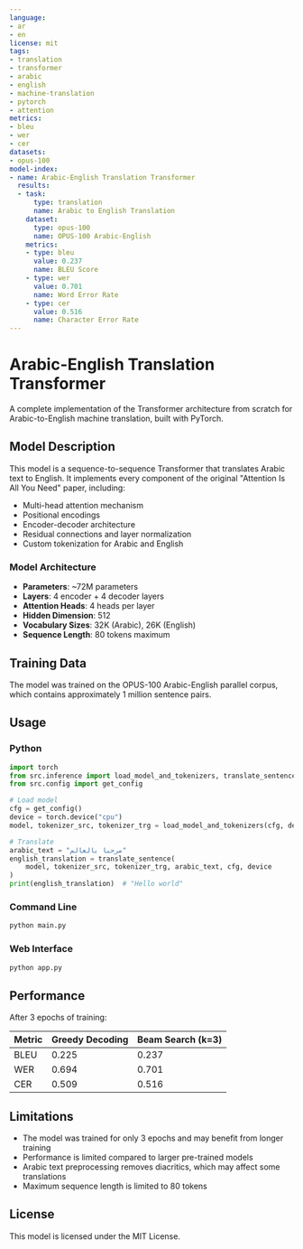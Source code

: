```yaml
---
language:
- ar
- en
license: mit
tags:
- translation
- transformer
- arabic
- english
- machine-translation
- pytorch
- attention
metrics:
- bleu
- wer
- cer
datasets:
- opus-100
model-index:
- name: Arabic-English Translation Transformer
  results:
  - task:
      type: translation
      name: Arabic to English Translation
    dataset:
      type: opus-100
      name: OPUS-100 Arabic-English
    metrics:
    - type: bleu
      value: 0.237
      name: BLEU Score
    - type: wer
      value: 0.701
      name: Word Error Rate
    - type: cer
      value: 0.516
      name: Character Error Rate
---
```


# Arabic-English Translation Transformer

A complete implementation of the Transformer architecture from scratch for Arabic-to-English machine translation, built with PyTorch.

## Model Description

This model is a sequence-to-sequence Transformer that translates Arabic text to English. It implements every component of the original "Attention Is All You Need" paper, including:

- Multi-head attention mechanism
- Positional encodings
- Encoder-decoder architecture
- Residual connections and layer normalization
- Custom tokenization for Arabic and English

### Model Architecture

- **Parameters**: ~72M parameters
- **Layers**: 4 encoder + 4 decoder layers
- **Attention Heads**: 4 heads per layer
- **Hidden Dimension**: 512
- **Vocabulary Sizes**: 32K (Arabic), 26K (English)
- **Sequence Length**: 80 tokens maximum

## Training Data

The model was trained on the OPUS-100 Arabic-English parallel corpus, which contains approximately 1 million sentence pairs.

## Usage

### Python

```python
import torch
from src.inference import load_model_and_tokenizers, translate_sentence
from src.config import get_config

# Load model
cfg = get_config()
device = torch.device("cpu")
model, tokenizer_src, tokenizer_trg = load_model_and_tokenizers(cfg, device)

# Translate
arabic_text = "مرحبا بالعالم"
english_translation = translate_sentence(
    model, tokenizer_src, tokenizer_trg, arabic_text, cfg, device
)
print(english_translation)  # "Hello world"
```

### Command Line

```bash
python main.py
```

### Web Interface

```bash
python app.py
```

## Performance

After 3 epochs of training:

| Metric | Greedy Decoding | Beam Search (k=3) |
|--------|----------------|-------------------|
| BLEU   | 0.225          | 0.237             |
| WER    | 0.694          | 0.701             |
| CER    | 0.509          | 0.516             |

## Limitations

- The model was trained for only 3 epochs and may benefit from longer training
- Performance is limited compared to larger pre-trained models
- Arabic text preprocessing removes diacritics, which may affect some translations
- Maximum sequence length is limited to 80 tokens



## License

This model is licensed under the MIT License.
